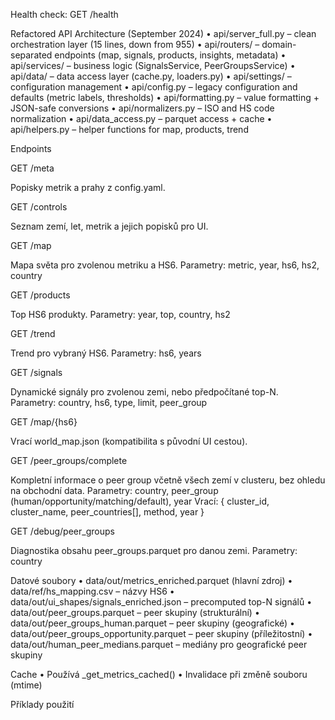 Health check: GET /health

Refactored API Architecture (September 2024)
	•	api/server_full.py – clean orchestration layer (15 lines, down from 955)
	•	api/routers/ – domain-separated endpoints (map, signals, products, insights, metadata)
	•	api/services/ – business logic (SignalsService, PeerGroupsService)
	•	api/data/ – data access layer (cache.py, loaders.py)
	•	api/settings/ – configuration management
	•	api/config.py – legacy configuration and defaults (metric labels, thresholds)
	•	api/formatting.py – value formatting + JSON-safe conversions
	•	api/normalizers.py – ISO and HS code normalization
	•	api/data_access.py – parquet access + cache
	•	api/helpers.py – helper functions for map, products, trend

Endpoints

GET /meta

Popisky metrik a prahy z config.yaml.

GET /controls

Seznam zemí, let, metrik a jejich popisků pro UI.

GET /map

Mapa světa pro zvolenou metriku a HS6.
Parametry: metric, year, hs6, hs2, country

GET /products

Top HS6 produkty.
Parametry: year, top, country, hs2

GET /trend

Trend pro vybraný HS6.
Parametry: hs6, years

GET /signals

Dynamické signály pro zvolenou zemi, nebo předpočítané top-N.
Parametry: country, hs6, type, limit, peer_group

GET /map/{hs6}

Vrací world_map.json (kompatibilita s původní UI cestou).

GET /peer_groups/complete

Kompletní informace o peer group včetně všech zemí v clusteru, bez ohledu na obchodní data.
Parametry: country, peer_group (human/opportunity/matching/default), year
Vrací: { cluster_id, cluster_name, peer_countries[], method, year }

GET /debug/peer_groups

Diagnostika obsahu peer_groups.parquet pro danou zemi.
Parametry: country

Datové soubory
	•	data/out/metrics_enriched.parquet (hlavní zdroj)
	•	data/ref/hs_mapping.csv – názvy HS6
	•	data/out/ui_shapes/signals_enriched.json – precomputed top-N signálů
	•	data/out/peer_groups.parquet – peer skupiny (strukturální)
	•	data/out/peer_groups_human.parquet – peer skupiny (geografické)
	•	data/out/peer_groups_opportunity.parquet – peer skupiny (příležitostní)
	•	data/out/human_peer_medians.parquet – mediány pro geografické peer skupiny

Cache
	•	Používá _get_metrics_cached()
	•	Invalidace při změně souboru (mtime)

Příklady použití